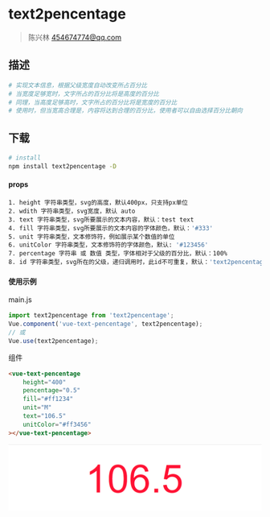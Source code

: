 # text2pencentage

> 陈兴林 454674774@qq.com

## 描述

```bash
# 实现文本信息，根据父级宽度自动改变所占百分比
# 当宽度足够宽时，文字所占的百分比将是高度的百分比
# 同理，当高度足够高时，文字所占的百分比将是宽度的百分比
# 使用时，但当宽高合理是，内容将达到合理的百分比，使用者可以自由选择百分比朝向
```

## 下载

``` bash
# install
npm install text2pencentage -D
```

#### props

```bash
1. height 字符串类型，svg的高度，默认400px，只支持px单位
2. wdith 字符串类型，svg宽度，默认 auto
3. text 字符串类型，svg所要展示的文本内容，默认：test text
4. fill 字符串类型，svg所要展示的文本内容的字体颜色，默认：'#333'
5. unit 字符串类型，文本修饰符，例如展示某个数值的单位
6. unitColor 字符串类型，文本修饰符的字体颜色，默认: '#123456'
7. percentage 字符串 或 数值 类型，字体相对于父级的百分比，默认：100%
8. id 字符串类型，svg所在的父级，递归调用时，此id不可重复，默认：'text2pencentage'
```

#### 使用示例

main.js

```js
import text2pencentage from 'text2pencentage';
Vue.component('vue-text-pencentage', text2pencentage);
// 或
Vue.use(text2pencentage);
```

组件

```html
<vue-text-pencentage
    height="400"
    pencentage="0.5"
    fill="#ff1234"
    unit="M"
    text="106.5"
    unitColor="#ff3456"
></vue-text-pencentage>
```

![效果图](/src/assets/20190523001.png)
